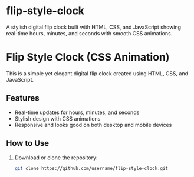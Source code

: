 # flip-style-clock
A stylish digital flip clock built with HTML, CSS, and JavaScript showing real-time hours, minutes, and seconds with smooth CSS animations.

# Flip Style Clock (CSS Animation)

This is a simple yet elegant digital flip clock created using HTML, CSS, and JavaScript.

## Features
- Real-time updates for hours, minutes, and seconds
- Stylish design with CSS animations
- Responsive and looks good on both desktop and mobile devices

## How to Use
1. Download or clone the repository:
   ```bash
   git clone https://github.com/username/flip-style-clock.git

